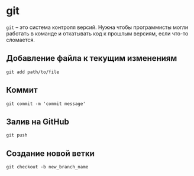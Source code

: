 # git
```git``` &ndash; это система контроля версий. Нужна чтобы программисты могли работать в команде и 
откатывать код к прошлым версиям, если что-то сломается.

## Добавление файла к текущим изменениям
```commandline
git add path/to/file
```

## Коммит
```commandline
git commit -m 'commit message'
```

## Залив на GitHub
```commandline
git push
```

## Создание новой ветки
```commandline
git checkout -b new_branch_name
```

